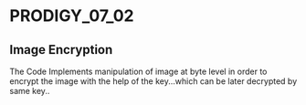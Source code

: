 # PRODIGY_07_02
<h2>Image Encryption</h2>
<p>The Code Implements manipulation of image at byte level in order to encrypt the image with the help of the key...which can be later decrypted by same key..</p>
